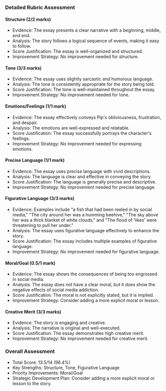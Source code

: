 ### Detailed Rubric Assessment

#### Structure (2/2 marks)

- Evidence: The essay presents a clear narrative with a beginning, middle, and end.
- Analysis: The story follows a logical sequence of events, making it easy to follow.
- Score Justification: The essay is well-organized and structured.
- Improvement Strategy: No improvement needed for structure.

#### Tone (3/3 marks)

- Evidence: The essay uses slightly sarcastic and humorous language.
- Analysis: The tone is consistently appropriate for the story being told.
- Score Justification: The tone is well-maintained throughout the essay.
- Improvement Strategy: No improvement needed for tone.

#### Emotions/Feelings (1/1 mark)

- Evidence: The essay effectively conveys Pip's obliviousness, frustration, and despair.
- Analysis: The emotions are well-expressed and relatable.
- Score Justification: The essay successfully portrays the character's feelings.
- Improvement Strategy: No improvement needed for expressing emotions.

#### Precise Language (1/1 mark)

- Evidence: The essay uses precise language with vivid descriptions.
- Analysis: The language is clear and effective in conveying the story.
- Score Justification: The language is generally precise and descriptive.
- Improvement Strategy: No improvement needed for precise language.

#### Figurative Language (3/3 marks)

- Evidence: Examples include "a fish that had been reeled in by social media," "The city around her was a humming beehive," "The sky above her was a thick blanket of white clouds," and "The flood of 'likes' were threatening to pull her under."
- Analysis: The essay uses figurative language effectively to enhance the story.
- Score Justification: The essay includes multiple examples of figurative language.
- Improvement Strategy: No improvement needed for figurative language.

#### Moral/Goal (0.5/1 mark)

- Evidence: The essay shows the consequences of being too engrossed in social media.
- Analysis: The essay does not have a clear moral, but it does show the negative effects of social media addiction.
- Score Justification: The moral is not explicitly stated, but it is implied.
- Improvement Strategy: Consider adding a more explicit moral or lesson.

#### Creative Merit (3/3 marks)

- Evidence: The story is engaging and creative.
- Analysis: The narrative is original and well-executed.
- Score Justification: The essay demonstrates high creative merit.
- Improvement Strategy: No improvement needed for creative merit.

### Overall Assessment

- Total Score: 13.5/14 (96.4%)
- Key Strengths: Structure, Tone, Figurative Language
- Priority Improvements: Moral/Goal
- Strategic Development Plan: Consider adding a more explicit moral or lesson to the story.
